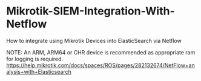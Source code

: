# Mikrotik-SIEM-Integration-With-Netflow

How to integrate using Mikrotik Devices into ElasticSearch via Netflow

NOTE: An ARM, ARM64 or CHR device is recommended as appropriate ram for logging is required.
https://help.mikrotik.com/docs/spaces/ROS/pages/282132674/NetFlow+analysis+with+Elasticsearch
